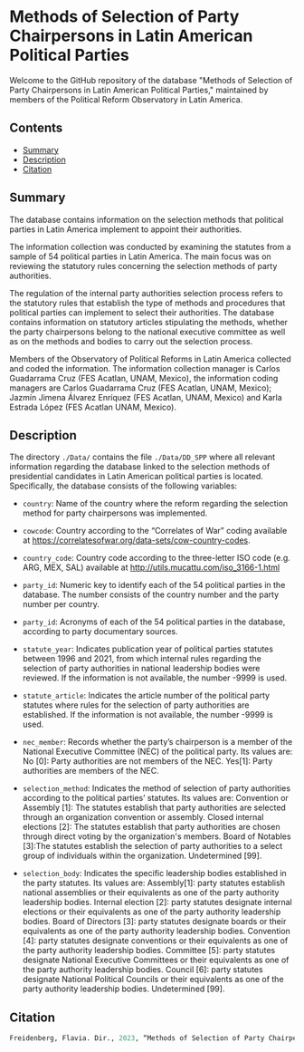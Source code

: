 # Methods of Selection of Party Chairpersons in Latin American Political Parties 

Welcome to the GitHub repository of the database "Methods of Selection of Party Chairpersons in Latin American Political Parties," maintained by members of the Political Reform Observatory in Latin America.

## Contents

- [Summary](#summary)
- [Description](#description)
- [Citation](#citation)

## Summary

The database contains information on the selection methods that political parties in Latin America implement to appoint their authorities. 

The information collection was conducted by examining the statutes from a sample of 54 political parties in Latin America. The main focus was on reviewing the statutory rules concerning the selection methods of party authorities. 

The regulation of the internal party authorities selection process refers to the statutory rules that establish the type of methods and procedures that political parties can implement to select their authorities. The database contains information on statutory articles stipulating the methods, whether the party chairpersons belong to the national executive committee as well as on the methods and bodies to carry out the selection process. 

Members of the Observatory of Political Reforms in Latin America collected and coded the information. The information collection manager is Carlos Guadarrama Cruz (FES Acatlan, UNAM, Mexico), the information coding managers are Carlos Guadarrama Cruz (FES Acatlan, UNAM, Mexico); Jazmín Jimena Álvarez Enríquez (FES Acatlan, UNAM, Mexico) and Karla Estrada López (FES Acatlan UNAM, Mexico).

## Description

The directory `./Data/` contains the file `./Data/DD_SPP` where all relevant information regarding the database linked to the selection methods of presidential candidates in Latin American political parties is located. Specifically, the database consists of the following variables:

-   `country`: Name of the country where the reform regarding the selection method for party chairpersons was implemented.

-   `cowcode`: Country according to the “Correlates of War” coding available at 
https://correlatesofwar.org/data-sets/cow-country-codes.

-   `country_code`: Country code according to the three-letter ISO code (e.g. ARG, MEX, SAL) available at http://utils.mucattu.com/iso_3166-1.html 

-   `party_id`: Numeric key  to identify each of the 54 political parties in the database. The number consists of the country number and the party number per country. 

-   `party_id`: Acronyms of each of the 54 political parties in the database, according to party documentary sources. 

-   `statute_year`: Indicates publication year of political parties statutes between 1996 and 2021, from which internal rules regarding the selection of party authorities in national leadership bodies were reviewed. If the information is not available, the number -9999 is used.

-   `statute_article`: Indicates the article number of the political party statutes where rules for the selection of party authorities are established. If the information is not available, the number -9999 is used.

-   `nec_member`: Records whether the party’s chairperson is a member of the National Executive Committee (NEC) of the political party. Its values are: No [0]: Party authorities are not members of the NEC. Yes[1]: Party authorities are members of the NEC. 

-   `selection_method`: Indicates the method of selection of party authorities according to the  political parties’ statutes. Its values are: Convention or Assembly [1]: The statutes establish that party authorities are selected through an organization convention or assembly. Closed internal elections [2]: The statutes establish that party authorities are chosen through direct voting by the organization's members. Board of Notables [3]:The statutes establish the selection of party authorities to a select group of individuals within the organization. Undetermined [99].

-   `selection_body`: Indicates the specific leadership bodies established in the party statutes. Its values are: Assembly[1]: party statutes establish national assemblies or their equivalents  as one of the party authority leadership bodies. Internal election [2]: party statutes designate internal elections or their equivalents as one of the party authority leadership bodies. Board of Directors [3]: party statutes designate boards or their equivalents as one of the party authority leadership bodies. Convention [4]: party statutes designate conventions or their equivalents as one of the party authority leadership bodies. Committee [5]: party statutes designate National Executive Committees or their equivalents as one of the party authority leadership bodies. Council [6]: party statutes designate National Political Councils or their equivalents as one of the party authority leadership bodies. Undetermined [99].

## Citation

``` r
Freidenberg, Flavia. Dir., 2023, “Methods of Selection of Party Chairpersons in Latin American Political Parties” Observatory of Political Reforms in Latin America (1978-2023). Mexico City. Institute for Legal Research (IIJ-UNAM) and Washington, D.C.: Secretariat for Strenghtening Democracy of the Organization of American States (SSD/OAS), V1. DOI: https://doi.org/10.5281/zenodo.7922194
```